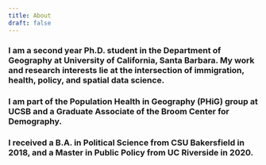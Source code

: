 ```yaml
---
title: About
draft: false
---
```



### I am a second year Ph.D. student in the Department of Geography at University of California, Santa Barbara. My work and research interests lie at the intersection of immigration, health, policy, and spatial data science. 

### I am part of the Population Health in Geography (PHiG) group at UCSB and a Graduate Associate of the Broom Center for Demography. 

### I received a B.A. in Political Science from CSU Bakersfield in 2018, and a Master in Public Policy from UC Riverside in 2020.



